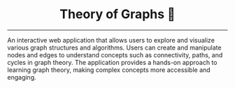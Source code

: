 # <h1 align="center">Theory of Graphs 🧠</h1>

---

An interactive web application that allows users to explore and visualize various graph structures and algorithms. Users can create and manipulate nodes and edges to understand concepts such as connectivity, paths, and cycles in graph theory. The application provides a hands-on approach to learning graph theory, making complex concepts more accessible and engaging.
